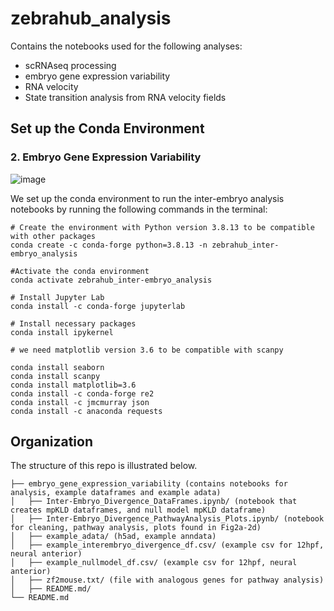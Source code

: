 # zebrahub_analysis

Contains the notebooks used for the following analyses:
* scRNAseq processing
* embryo gene expression variability
* RNA velocity
* State transition analysis from RNA velocity fields


## Set up the Conda Environment


### 2. Embryo Gene Expression Variability

![image](https://user-images.githubusercontent.com/35573897/221049586-b0bc8f05-b035-4279-9116-62ebf9b97c53.png)

We set up the conda environment to run the inter-embryo analysis notebooks by running the following commands in the terminal:

```
# Create the environment with Python version 3.8.13 to be compatible with other packages
conda create -c conda-forge python=3.8.13 -n zebrahub_inter-embryo_analysis

#Activate the conda environment
conda activate zebrahub_inter-embryo_analysis

# Install Jupyter Lab
conda install -c conda-forge jupyterlab

# Install necessary packages
conda install ipykernel

# we need matplotlib version 3.6 to be compatible with scanpy

conda install seaborn
conda install scanpy
conda install matplotlib=3.6
conda install -c conda-forge re2
conda install -c jmcmurray json
conda install -c anaconda requests

```

## Organization
The structure of this repo is illustrated below. 
```
├── embryo_gene_expression_variability (contains notebooks for analysis, example dataframes and example adata)
│   ├── Inter-Embryo_Divergence_DataFrames.ipynb/ (notebook that creates mpKLD dataframes, and null model mpKLD dataframe)
│   ├── Inter-Embryo_Divergence_PathwayAnalysis_Plots.ipynb/ (notebook for cleaning, pathway analysis, plots found in Fig2a-2d)
│   ├── example_adata/ (h5ad, example anndata)
│   ├── example_interembryo_divergence_df.csv/ (example csv for 12hpf, neural anterior)
│   ├── example_nullmodel_df.csv/ (example csv for 12hpf, neural anterior)
│   ├── zf2mouse.txt/ (file with analogous genes for pathway analysis)
│   ├── README.md/
└── README.md
```


